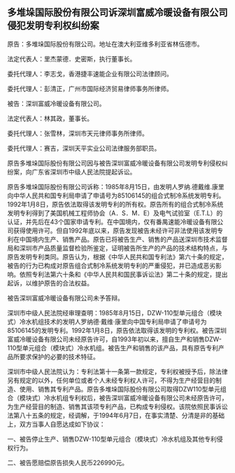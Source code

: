 ## 多堆垛国际股份有限公司诉深圳富威冷暖设备有限公司侵犯发明专利权纠纷案

原告：多堆垛国际股份有限公司。地址在澳大利亚维多利亚省林伍德市。

法定代表人：里杰蒙德．史密斯，执行董事长。

委托代理人：李志戈，香港捷丰速能企业有限公司法律顾问。

委托代理人：彭清正，广州市国际经济贸易律师事务所律师。

被告：深圳富威冷暖设备有限公司。

法定代表人：林其政，董事长。

委托代理人：张雪林，深圳市天元律师事务所律师。

委托代理人：赛吉，深圳天平实业公司法律服务部职员。

原告多堆垛国际股份有限公司因与被告深圳富威冷暖设备有限公司发明专利侵权纠纷案，向广东省深圳市中级人民法院提起诉讼。

原告多堆垛国际股份有限公司诉称：1985年8月15日，由发明人罗纳.德戴维.康里向中华人民共和国专利局申请了申请号为85106145的组合式制冷系统发明专利。1992年1月8日，原告依法取得该发明专利的所有权。原告所有的组合式制冷系统发明专利得到了美国机械工程师协会（A．S．M．E）及电气试验室（E.T.L）的认证，并先后在43个国家申请专利。在中国境内，仅有番禺速能冷暖设备有限公司获得使用许可。但自1992年底以来，原告发现被告未经许可非法使用该发明专利在中国境内生产、销售产品。原告已将被告生产、销售的产品送深圳市技术监督局和深圳市产品质量监督检验所鉴定，证明被告所生产的产品的技术结构特点，与原告发明专利类同。原告认为，根据《中华人民共和国专利法》第六十条的规定，被告的行为已构成对原告组合式制冷系统发明专利的严重侵犯，并已造成恶劣影响。依照专利法第六十条和《中华人民共和国民事诉讼法》第二十条的规定，提出起诉，以维护原告的合法权益。

被告深圳富威冷暖设备有限公司未予答辩。

深圳市中级人民法院经审理查明：1985年8月15日，DZW-110型单元组合（模块式）冷水机组技术的发明人罗纳德·戴维·康里向中国专利局申请了申请号为85106145的发明专利。1992年1月8日，原告依法取得该发明的专利权。被告深圳富威冷暖设备有限公司未经原告许可，自1993年初以来，擅自生产和销售DZW-110型单元组合（模块式）冷水机组。被告生产和销售的该产品，具有原告专利产品所要求保护的必要的技术特征。

深圳市中级人民法院认为：专利法第十一条第一款规定，专利权被授予后，除法律另有规定的以外，任何单位或者个人未经专利权人许可，不得为生产经营目的制造、使用、销售其专利产品。原告多堆垛国际股份有限公司取得DZW110型单元组合（模块式）冷水机组专利权后，被告深圳富威冷暖设备有限公司未经原告许可，为生产经营目的制造、销售其该项专利产品，已构成专利侵权。该院依照民事诉讼法第八十五条的规定，经调解，于1994年6月7日，在事实清楚、分清是非的基础上，双方当事人自愿达成如下协议：

一、被告停止生产、销售DZW-110型单元组合（模块式）冷水机组及其他专利侵权行为。

二、被告愿赔偿原告损失人民币226990元。

